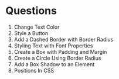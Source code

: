 # Questions

1. Change Text Color
2. Style a Button
3. Add a Dashed Border with Border Radius
4. Styling Text with Font Properties
5. Create a Box with Padding and Margin
6. Create a Circle Using Border Radius
7. Add a Box Shadow to an Element
8. Positions In CSS
